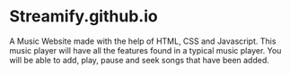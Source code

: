 # Streamify.github.io
A Music Website made with the help of HTML, CSS and Javascript. This music player will have all the features found in a typical music player. You will be able to add, play, pause and seek songs that have been added. 
